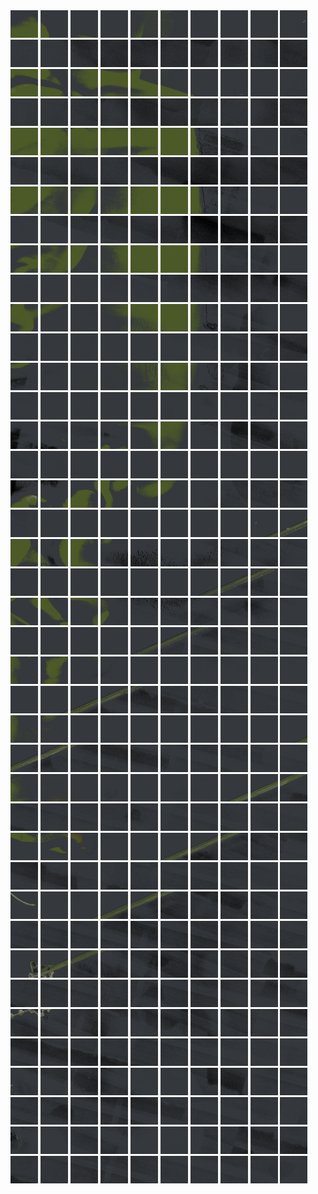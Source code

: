 <html>
<div>
<img src="https://github.com/HakkaTjakka/NL_TILE_MAP/blob/main/18/625/-1067/r.6250.-10670.png" height="44" width="44">
<img src="https://github.com/HakkaTjakka/NL_TILE_MAP/blob/main/18/625/-1067/r.6251.-10670.png" height="44" width="44">
<img src="https://github.com/HakkaTjakka/NL_TILE_MAP/blob/main/18/625/-1067/r.6252.-10670.png" height="44" width="44">
<img src="https://github.com/HakkaTjakka/NL_TILE_MAP/blob/main/18/625/-1067/r.6253.-10670.png" height="44" width="44">
<img src="https://github.com/HakkaTjakka/NL_TILE_MAP/blob/main/18/625/-1067/r.6254.-10670.png" height="44" width="44">
<img src="https://github.com/HakkaTjakka/NL_TILE_MAP/blob/main/18/625/-1067/r.6255.-10670.png" height="44" width="44">
<img src="https://github.com/HakkaTjakka/NL_TILE_MAP/blob/main/18/625/-1067/r.6256.-10670.png" height="44" width="44">
<img src="https://github.com/HakkaTjakka/NL_TILE_MAP/blob/main/18/625/-1067/r.6257.-10670.png" height="44" width="44">
<img src="https://github.com/HakkaTjakka/NL_TILE_MAP/blob/main/18/625/-1067/r.6258.-10670.png" height="44" width="44">
<img src="https://github.com/HakkaTjakka/NL_TILE_MAP/blob/main/18/625/-1067/r.6259.-10670.png" height="44" width="44">
<img src="https://github.com/HakkaTjakka/NL_TILE_MAP/blob/main/18/626/-1067/r.6260.-10670.png" height="44" width="44">
<img src="https://github.com/HakkaTjakka/NL_TILE_MAP/blob/main/18/626/-1067/r.6261.-10670.png" height="44" width="44">
<img src="https://github.com/HakkaTjakka/NL_TILE_MAP/blob/main/18/626/-1067/r.6262.-10670.png" height="44" width="44">
<img src="https://github.com/HakkaTjakka/NL_TILE_MAP/blob/main/18/626/-1067/r.6263.-10670.png" height="44" width="44">
<img src="https://github.com/HakkaTjakka/NL_TILE_MAP/blob/main/18/626/-1067/r.6264.-10670.png" height="44" width="44">
<img src="https://github.com/HakkaTjakka/NL_TILE_MAP/blob/main/18/626/-1067/r.6265.-10670.png" height="44" width="44">
<img src="https://github.com/HakkaTjakka/NL_TILE_MAP/blob/main/18/626/-1067/r.6266.-10670.png" height="44" width="44">
<img src="https://github.com/HakkaTjakka/NL_TILE_MAP/blob/main/18/626/-1067/r.6267.-10670.png" height="44" width="44">
<img src="https://github.com/HakkaTjakka/NL_TILE_MAP/blob/main/18/626/-1067/r.6268.-10670.png" height="44" width="44">
<img src="https://github.com/HakkaTjakka/NL_TILE_MAP/blob/main/18/626/-1067/r.6269.-10670.png" height="44" width="44">
<br>
<img src="https://github.com/HakkaTjakka/NL_TILE_MAP/blob/main/18/625/-1067/r.6250.-10669.png" height="44" width="44">
<img src="https://github.com/HakkaTjakka/NL_TILE_MAP/blob/main/18/625/-1067/r.6251.-10669.png" height="44" width="44">
<img src="https://github.com/HakkaTjakka/NL_TILE_MAP/blob/main/18/625/-1067/r.6252.-10669.png" height="44" width="44">
<img src="https://github.com/HakkaTjakka/NL_TILE_MAP/blob/main/18/625/-1067/r.6253.-10669.png" height="44" width="44">
<img src="https://github.com/HakkaTjakka/NL_TILE_MAP/blob/main/18/625/-1067/r.6254.-10669.png" height="44" width="44">
<img src="https://github.com/HakkaTjakka/NL_TILE_MAP/blob/main/18/625/-1067/r.6255.-10669.png" height="44" width="44">
<img src="https://github.com/HakkaTjakka/NL_TILE_MAP/blob/main/18/625/-1067/r.6256.-10669.png" height="44" width="44">
<img src="https://github.com/HakkaTjakka/NL_TILE_MAP/blob/main/18/625/-1067/r.6257.-10669.png" height="44" width="44">
<img src="https://github.com/HakkaTjakka/NL_TILE_MAP/blob/main/18/625/-1067/r.6258.-10669.png" height="44" width="44">
<img src="https://github.com/HakkaTjakka/NL_TILE_MAP/blob/main/18/625/-1067/r.6259.-10669.png" height="44" width="44">
<img src="https://github.com/HakkaTjakka/NL_TILE_MAP/blob/main/18/626/-1067/r.6260.-10669.png" height="44" width="44">
<img src="https://github.com/HakkaTjakka/NL_TILE_MAP/blob/main/18/626/-1067/r.6261.-10669.png" height="44" width="44">
<img src="https://github.com/HakkaTjakka/NL_TILE_MAP/blob/main/18/626/-1067/r.6262.-10669.png" height="44" width="44">
<img src="https://github.com/HakkaTjakka/NL_TILE_MAP/blob/main/18/626/-1067/r.6263.-10669.png" height="44" width="44">
<img src="https://github.com/HakkaTjakka/NL_TILE_MAP/blob/main/18/626/-1067/r.6264.-10669.png" height="44" width="44">
<img src="https://github.com/HakkaTjakka/NL_TILE_MAP/blob/main/18/626/-1067/r.6265.-10669.png" height="44" width="44">
<img src="https://github.com/HakkaTjakka/NL_TILE_MAP/blob/main/18/626/-1067/r.6266.-10669.png" height="44" width="44">
<img src="https://github.com/HakkaTjakka/NL_TILE_MAP/blob/main/18/626/-1067/r.6267.-10669.png" height="44" width="44">
<img src="https://github.com/HakkaTjakka/NL_TILE_MAP/blob/main/18/626/-1067/r.6268.-10669.png" height="44" width="44">
<img src="https://github.com/HakkaTjakka/NL_TILE_MAP/blob/main/18/626/-1067/r.6269.-10669.png" height="44" width="44">
<br>
<img src="https://github.com/HakkaTjakka/NL_TILE_MAP/blob/main/18/625/-1067/r.6250.-10668.png" height="44" width="44">
<img src="https://github.com/HakkaTjakka/NL_TILE_MAP/blob/main/18/625/-1067/r.6251.-10668.png" height="44" width="44">
<img src="https://github.com/HakkaTjakka/NL_TILE_MAP/blob/main/18/625/-1067/r.6252.-10668.png" height="44" width="44">
<img src="https://github.com/HakkaTjakka/NL_TILE_MAP/blob/main/18/625/-1067/r.6253.-10668.png" height="44" width="44">
<img src="https://github.com/HakkaTjakka/NL_TILE_MAP/blob/main/18/625/-1067/r.6254.-10668.png" height="44" width="44">
<img src="https://github.com/HakkaTjakka/NL_TILE_MAP/blob/main/18/625/-1067/r.6255.-10668.png" height="44" width="44">
<img src="https://github.com/HakkaTjakka/NL_TILE_MAP/blob/main/18/625/-1067/r.6256.-10668.png" height="44" width="44">
<img src="https://github.com/HakkaTjakka/NL_TILE_MAP/blob/main/18/625/-1067/r.6257.-10668.png" height="44" width="44">
<img src="https://github.com/HakkaTjakka/NL_TILE_MAP/blob/main/18/625/-1067/r.6258.-10668.png" height="44" width="44">
<img src="https://github.com/HakkaTjakka/NL_TILE_MAP/blob/main/18/625/-1067/r.6259.-10668.png" height="44" width="44">
<img src="https://github.com/HakkaTjakka/NL_TILE_MAP/blob/main/18/626/-1067/r.6260.-10668.png" height="44" width="44">
<img src="https://github.com/HakkaTjakka/NL_TILE_MAP/blob/main/18/626/-1067/r.6261.-10668.png" height="44" width="44">
<img src="https://github.com/HakkaTjakka/NL_TILE_MAP/blob/main/18/626/-1067/r.6262.-10668.png" height="44" width="44">
<img src="https://github.com/HakkaTjakka/NL_TILE_MAP/blob/main/18/626/-1067/r.6263.-10668.png" height="44" width="44">
<img src="https://github.com/HakkaTjakka/NL_TILE_MAP/blob/main/18/626/-1067/r.6264.-10668.png" height="44" width="44">
<img src="https://github.com/HakkaTjakka/NL_TILE_MAP/blob/main/18/626/-1067/r.6265.-10668.png" height="44" width="44">
<img src="https://github.com/HakkaTjakka/NL_TILE_MAP/blob/main/18/626/-1067/r.6266.-10668.png" height="44" width="44">
<img src="https://github.com/HakkaTjakka/NL_TILE_MAP/blob/main/18/626/-1067/r.6267.-10668.png" height="44" width="44">
<img src="https://github.com/HakkaTjakka/NL_TILE_MAP/blob/main/18/626/-1067/r.6268.-10668.png" height="44" width="44">
<img src="https://github.com/HakkaTjakka/NL_TILE_MAP/blob/main/18/626/-1067/r.6269.-10668.png" height="44" width="44">
<br>
<img src="https://github.com/HakkaTjakka/NL_TILE_MAP/blob/main/18/625/-1067/r.6250.-10667.png" height="44" width="44">
<img src="https://github.com/HakkaTjakka/NL_TILE_MAP/blob/main/18/625/-1067/r.6251.-10667.png" height="44" width="44">
<img src="https://github.com/HakkaTjakka/NL_TILE_MAP/blob/main/18/625/-1067/r.6252.-10667.png" height="44" width="44">
<img src="https://github.com/HakkaTjakka/NL_TILE_MAP/blob/main/18/625/-1067/r.6253.-10667.png" height="44" width="44">
<img src="https://github.com/HakkaTjakka/NL_TILE_MAP/blob/main/18/625/-1067/r.6254.-10667.png" height="44" width="44">
<img src="https://github.com/HakkaTjakka/NL_TILE_MAP/blob/main/18/625/-1067/r.6255.-10667.png" height="44" width="44">
<img src="https://github.com/HakkaTjakka/NL_TILE_MAP/blob/main/18/625/-1067/r.6256.-10667.png" height="44" width="44">
<img src="https://github.com/HakkaTjakka/NL_TILE_MAP/blob/main/18/625/-1067/r.6257.-10667.png" height="44" width="44">
<img src="https://github.com/HakkaTjakka/NL_TILE_MAP/blob/main/18/625/-1067/r.6258.-10667.png" height="44" width="44">
<img src="https://github.com/HakkaTjakka/NL_TILE_MAP/blob/main/18/625/-1067/r.6259.-10667.png" height="44" width="44">
<img src="https://github.com/HakkaTjakka/NL_TILE_MAP/blob/main/18/626/-1067/r.6260.-10667.png" height="44" width="44">
<img src="https://github.com/HakkaTjakka/NL_TILE_MAP/blob/main/18/626/-1067/r.6261.-10667.png" height="44" width="44">
<img src="https://github.com/HakkaTjakka/NL_TILE_MAP/blob/main/18/626/-1067/r.6262.-10667.png" height="44" width="44">
<img src="https://github.com/HakkaTjakka/NL_TILE_MAP/blob/main/18/626/-1067/r.6263.-10667.png" height="44" width="44">
<img src="https://github.com/HakkaTjakka/NL_TILE_MAP/blob/main/18/626/-1067/r.6264.-10667.png" height="44" width="44">
<img src="https://github.com/HakkaTjakka/NL_TILE_MAP/blob/main/18/626/-1067/r.6265.-10667.png" height="44" width="44">
<img src="https://github.com/HakkaTjakka/NL_TILE_MAP/blob/main/18/626/-1067/r.6266.-10667.png" height="44" width="44">
<img src="https://github.com/HakkaTjakka/NL_TILE_MAP/blob/main/18/626/-1067/r.6267.-10667.png" height="44" width="44">
<img src="https://github.com/HakkaTjakka/NL_TILE_MAP/blob/main/18/626/-1067/r.6268.-10667.png" height="44" width="44">
<img src="https://github.com/HakkaTjakka/NL_TILE_MAP/blob/main/18/626/-1067/r.6269.-10667.png" height="44" width="44">
<br>
<img src="https://github.com/HakkaTjakka/NL_TILE_MAP/blob/main/18/625/-1067/r.6250.-10666.png" height="44" width="44">
<img src="https://github.com/HakkaTjakka/NL_TILE_MAP/blob/main/18/625/-1067/r.6251.-10666.png" height="44" width="44">
<img src="https://github.com/HakkaTjakka/NL_TILE_MAP/blob/main/18/625/-1067/r.6252.-10666.png" height="44" width="44">
<img src="https://github.com/HakkaTjakka/NL_TILE_MAP/blob/main/18/625/-1067/r.6253.-10666.png" height="44" width="44">
<img src="https://github.com/HakkaTjakka/NL_TILE_MAP/blob/main/18/625/-1067/r.6254.-10666.png" height="44" width="44">
<img src="https://github.com/HakkaTjakka/NL_TILE_MAP/blob/main/18/625/-1067/r.6255.-10666.png" height="44" width="44">
<img src="https://github.com/HakkaTjakka/NL_TILE_MAP/blob/main/18/625/-1067/r.6256.-10666.png" height="44" width="44">
<img src="https://github.com/HakkaTjakka/NL_TILE_MAP/blob/main/18/625/-1067/r.6257.-10666.png" height="44" width="44">
<img src="https://github.com/HakkaTjakka/NL_TILE_MAP/blob/main/18/625/-1067/r.6258.-10666.png" height="44" width="44">
<img src="https://github.com/HakkaTjakka/NL_TILE_MAP/blob/main/18/625/-1067/r.6259.-10666.png" height="44" width="44">
<img src="https://github.com/HakkaTjakka/NL_TILE_MAP/blob/main/18/626/-1067/r.6260.-10666.png" height="44" width="44">
<img src="https://github.com/HakkaTjakka/NL_TILE_MAP/blob/main/18/626/-1067/r.6261.-10666.png" height="44" width="44">
<img src="https://github.com/HakkaTjakka/NL_TILE_MAP/blob/main/18/626/-1067/r.6262.-10666.png" height="44" width="44">
<img src="https://github.com/HakkaTjakka/NL_TILE_MAP/blob/main/18/626/-1067/r.6263.-10666.png" height="44" width="44">
<img src="https://github.com/HakkaTjakka/NL_TILE_MAP/blob/main/18/626/-1067/r.6264.-10666.png" height="44" width="44">
<img src="https://github.com/HakkaTjakka/NL_TILE_MAP/blob/main/18/626/-1067/r.6265.-10666.png" height="44" width="44">
<img src="https://github.com/HakkaTjakka/NL_TILE_MAP/blob/main/18/626/-1067/r.6266.-10666.png" height="44" width="44">
<img src="https://github.com/HakkaTjakka/NL_TILE_MAP/blob/main/18/626/-1067/r.6267.-10666.png" height="44" width="44">
<img src="https://github.com/HakkaTjakka/NL_TILE_MAP/blob/main/18/626/-1067/r.6268.-10666.png" height="44" width="44">
<img src="https://github.com/HakkaTjakka/NL_TILE_MAP/blob/main/18/626/-1067/r.6269.-10666.png" height="44" width="44">
<br>
<img src="https://github.com/HakkaTjakka/NL_TILE_MAP/blob/main/18/625/-1067/r.6250.-10665.png" height="44" width="44">
<img src="https://github.com/HakkaTjakka/NL_TILE_MAP/blob/main/18/625/-1067/r.6251.-10665.png" height="44" width="44">
<img src="https://github.com/HakkaTjakka/NL_TILE_MAP/blob/main/18/625/-1067/r.6252.-10665.png" height="44" width="44">
<img src="https://github.com/HakkaTjakka/NL_TILE_MAP/blob/main/18/625/-1067/r.6253.-10665.png" height="44" width="44">
<img src="https://github.com/HakkaTjakka/NL_TILE_MAP/blob/main/18/625/-1067/r.6254.-10665.png" height="44" width="44">
<img src="https://github.com/HakkaTjakka/NL_TILE_MAP/blob/main/18/625/-1067/r.6255.-10665.png" height="44" width="44">
<img src="https://github.com/HakkaTjakka/NL_TILE_MAP/blob/main/18/625/-1067/r.6256.-10665.png" height="44" width="44">
<img src="https://github.com/HakkaTjakka/NL_TILE_MAP/blob/main/18/625/-1067/r.6257.-10665.png" height="44" width="44">
<img src="https://github.com/HakkaTjakka/NL_TILE_MAP/blob/main/18/625/-1067/r.6258.-10665.png" height="44" width="44">
<img src="https://github.com/HakkaTjakka/NL_TILE_MAP/blob/main/18/625/-1067/r.6259.-10665.png" height="44" width="44">
<img src="https://github.com/HakkaTjakka/NL_TILE_MAP/blob/main/18/626/-1067/r.6260.-10665.png" height="44" width="44">
<img src="https://github.com/HakkaTjakka/NL_TILE_MAP/blob/main/18/626/-1067/r.6261.-10665.png" height="44" width="44">
<img src="https://github.com/HakkaTjakka/NL_TILE_MAP/blob/main/18/626/-1067/r.6262.-10665.png" height="44" width="44">
<img src="https://github.com/HakkaTjakka/NL_TILE_MAP/blob/main/18/626/-1067/r.6263.-10665.png" height="44" width="44">
<img src="https://github.com/HakkaTjakka/NL_TILE_MAP/blob/main/18/626/-1067/r.6264.-10665.png" height="44" width="44">
<img src="https://github.com/HakkaTjakka/NL_TILE_MAP/blob/main/18/626/-1067/r.6265.-10665.png" height="44" width="44">
<img src="https://github.com/HakkaTjakka/NL_TILE_MAP/blob/main/18/626/-1067/r.6266.-10665.png" height="44" width="44">
<img src="https://github.com/HakkaTjakka/NL_TILE_MAP/blob/main/18/626/-1067/r.6267.-10665.png" height="44" width="44">
<img src="https://github.com/HakkaTjakka/NL_TILE_MAP/blob/main/18/626/-1067/r.6268.-10665.png" height="44" width="44">
<img src="https://github.com/HakkaTjakka/NL_TILE_MAP/blob/main/18/626/-1067/r.6269.-10665.png" height="44" width="44">
<br>
<img src="https://github.com/HakkaTjakka/NL_TILE_MAP/blob/main/18/625/-1067/r.6250.-10664.png" height="44" width="44">
<img src="https://github.com/HakkaTjakka/NL_TILE_MAP/blob/main/18/625/-1067/r.6251.-10664.png" height="44" width="44">
<img src="https://github.com/HakkaTjakka/NL_TILE_MAP/blob/main/18/625/-1067/r.6252.-10664.png" height="44" width="44">
<img src="https://github.com/HakkaTjakka/NL_TILE_MAP/blob/main/18/625/-1067/r.6253.-10664.png" height="44" width="44">
<img src="https://github.com/HakkaTjakka/NL_TILE_MAP/blob/main/18/625/-1067/r.6254.-10664.png" height="44" width="44">
<img src="https://github.com/HakkaTjakka/NL_TILE_MAP/blob/main/18/625/-1067/r.6255.-10664.png" height="44" width="44">
<img src="https://github.com/HakkaTjakka/NL_TILE_MAP/blob/main/18/625/-1067/r.6256.-10664.png" height="44" width="44">
<img src="https://github.com/HakkaTjakka/NL_TILE_MAP/blob/main/18/625/-1067/r.6257.-10664.png" height="44" width="44">
<img src="https://github.com/HakkaTjakka/NL_TILE_MAP/blob/main/18/625/-1067/r.6258.-10664.png" height="44" width="44">
<img src="https://github.com/HakkaTjakka/NL_TILE_MAP/blob/main/18/625/-1067/r.6259.-10664.png" height="44" width="44">
<img src="https://github.com/HakkaTjakka/NL_TILE_MAP/blob/main/18/626/-1067/r.6260.-10664.png" height="44" width="44">
<img src="https://github.com/HakkaTjakka/NL_TILE_MAP/blob/main/18/626/-1067/r.6261.-10664.png" height="44" width="44">
<img src="https://github.com/HakkaTjakka/NL_TILE_MAP/blob/main/18/626/-1067/r.6262.-10664.png" height="44" width="44">
<img src="https://github.com/HakkaTjakka/NL_TILE_MAP/blob/main/18/626/-1067/r.6263.-10664.png" height="44" width="44">
<img src="https://github.com/HakkaTjakka/NL_TILE_MAP/blob/main/18/626/-1067/r.6264.-10664.png" height="44" width="44">
<img src="https://github.com/HakkaTjakka/NL_TILE_MAP/blob/main/18/626/-1067/r.6265.-10664.png" height="44" width="44">
<img src="https://github.com/HakkaTjakka/NL_TILE_MAP/blob/main/18/626/-1067/r.6266.-10664.png" height="44" width="44">
<img src="https://github.com/HakkaTjakka/NL_TILE_MAP/blob/main/18/626/-1067/r.6267.-10664.png" height="44" width="44">
<img src="https://github.com/HakkaTjakka/NL_TILE_MAP/blob/main/18/626/-1067/r.6268.-10664.png" height="44" width="44">
<img src="https://github.com/HakkaTjakka/NL_TILE_MAP/blob/main/18/626/-1067/r.6269.-10664.png" height="44" width="44">
<br>
<img src="https://github.com/HakkaTjakka/NL_TILE_MAP/blob/main/18/625/-1067/r.6250.-10663.png" height="44" width="44">
<img src="https://github.com/HakkaTjakka/NL_TILE_MAP/blob/main/18/625/-1067/r.6251.-10663.png" height="44" width="44">
<img src="https://github.com/HakkaTjakka/NL_TILE_MAP/blob/main/18/625/-1067/r.6252.-10663.png" height="44" width="44">
<img src="https://github.com/HakkaTjakka/NL_TILE_MAP/blob/main/18/625/-1067/r.6253.-10663.png" height="44" width="44">
<img src="https://github.com/HakkaTjakka/NL_TILE_MAP/blob/main/18/625/-1067/r.6254.-10663.png" height="44" width="44">
<img src="https://github.com/HakkaTjakka/NL_TILE_MAP/blob/main/18/625/-1067/r.6255.-10663.png" height="44" width="44">
<img src="https://github.com/HakkaTjakka/NL_TILE_MAP/blob/main/18/625/-1067/r.6256.-10663.png" height="44" width="44">
<img src="https://github.com/HakkaTjakka/NL_TILE_MAP/blob/main/18/625/-1067/r.6257.-10663.png" height="44" width="44">
<img src="https://github.com/HakkaTjakka/NL_TILE_MAP/blob/main/18/625/-1067/r.6258.-10663.png" height="44" width="44">
<img src="https://github.com/HakkaTjakka/NL_TILE_MAP/blob/main/18/625/-1067/r.6259.-10663.png" height="44" width="44">
<img src="https://github.com/HakkaTjakka/NL_TILE_MAP/blob/main/18/626/-1067/r.6260.-10663.png" height="44" width="44">
<img src="https://github.com/HakkaTjakka/NL_TILE_MAP/blob/main/18/626/-1067/r.6261.-10663.png" height="44" width="44">
<img src="https://github.com/HakkaTjakka/NL_TILE_MAP/blob/main/18/626/-1067/r.6262.-10663.png" height="44" width="44">
<img src="https://github.com/HakkaTjakka/NL_TILE_MAP/blob/main/18/626/-1067/r.6263.-10663.png" height="44" width="44">
<img src="https://github.com/HakkaTjakka/NL_TILE_MAP/blob/main/18/626/-1067/r.6264.-10663.png" height="44" width="44">
<img src="https://github.com/HakkaTjakka/NL_TILE_MAP/blob/main/18/626/-1067/r.6265.-10663.png" height="44" width="44">
<img src="https://github.com/HakkaTjakka/NL_TILE_MAP/blob/main/18/626/-1067/r.6266.-10663.png" height="44" width="44">
<img src="https://github.com/HakkaTjakka/NL_TILE_MAP/blob/main/18/626/-1067/r.6267.-10663.png" height="44" width="44">
<img src="https://github.com/HakkaTjakka/NL_TILE_MAP/blob/main/18/626/-1067/r.6268.-10663.png" height="44" width="44">
<img src="https://github.com/HakkaTjakka/NL_TILE_MAP/blob/main/18/626/-1067/r.6269.-10663.png" height="44" width="44">
<br>
<img src="https://github.com/HakkaTjakka/NL_TILE_MAP/blob/main/18/625/-1067/r.6250.-10662.png" height="44" width="44">
<img src="https://github.com/HakkaTjakka/NL_TILE_MAP/blob/main/18/625/-1067/r.6251.-10662.png" height="44" width="44">
<img src="https://github.com/HakkaTjakka/NL_TILE_MAP/blob/main/18/625/-1067/r.6252.-10662.png" height="44" width="44">
<img src="https://github.com/HakkaTjakka/NL_TILE_MAP/blob/main/18/625/-1067/r.6253.-10662.png" height="44" width="44">
<img src="https://github.com/HakkaTjakka/NL_TILE_MAP/blob/main/18/625/-1067/r.6254.-10662.png" height="44" width="44">
<img src="https://github.com/HakkaTjakka/NL_TILE_MAP/blob/main/18/625/-1067/r.6255.-10662.png" height="44" width="44">
<img src="https://github.com/HakkaTjakka/NL_TILE_MAP/blob/main/18/625/-1067/r.6256.-10662.png" height="44" width="44">
<img src="https://github.com/HakkaTjakka/NL_TILE_MAP/blob/main/18/625/-1067/r.6257.-10662.png" height="44" width="44">
<img src="https://github.com/HakkaTjakka/NL_TILE_MAP/blob/main/18/625/-1067/r.6258.-10662.png" height="44" width="44">
<img src="https://github.com/HakkaTjakka/NL_TILE_MAP/blob/main/18/625/-1067/r.6259.-10662.png" height="44" width="44">
<img src="https://github.com/HakkaTjakka/NL_TILE_MAP/blob/main/18/626/-1067/r.6260.-10662.png" height="44" width="44">
<img src="https://github.com/HakkaTjakka/NL_TILE_MAP/blob/main/18/626/-1067/r.6261.-10662.png" height="44" width="44">
<img src="https://github.com/HakkaTjakka/NL_TILE_MAP/blob/main/18/626/-1067/r.6262.-10662.png" height="44" width="44">
<img src="https://github.com/HakkaTjakka/NL_TILE_MAP/blob/main/18/626/-1067/r.6263.-10662.png" height="44" width="44">
<img src="https://github.com/HakkaTjakka/NL_TILE_MAP/blob/main/18/626/-1067/r.6264.-10662.png" height="44" width="44">
<img src="https://github.com/HakkaTjakka/NL_TILE_MAP/blob/main/18/626/-1067/r.6265.-10662.png" height="44" width="44">
<img src="https://github.com/HakkaTjakka/NL_TILE_MAP/blob/main/18/626/-1067/r.6266.-10662.png" height="44" width="44">
<img src="https://github.com/HakkaTjakka/NL_TILE_MAP/blob/main/18/626/-1067/r.6267.-10662.png" height="44" width="44">
<img src="https://github.com/HakkaTjakka/NL_TILE_MAP/blob/main/18/626/-1067/r.6268.-10662.png" height="44" width="44">
<img src="https://github.com/HakkaTjakka/NL_TILE_MAP/blob/main/18/626/-1067/r.6269.-10662.png" height="44" width="44">
<br>
<img src="https://github.com/HakkaTjakka/NL_TILE_MAP/blob/main/18/625/-1067/r.6250.-10661.png" height="44" width="44">
<img src="https://github.com/HakkaTjakka/NL_TILE_MAP/blob/main/18/625/-1067/r.6251.-10661.png" height="44" width="44">
<img src="https://github.com/HakkaTjakka/NL_TILE_MAP/blob/main/18/625/-1067/r.6252.-10661.png" height="44" width="44">
<img src="https://github.com/HakkaTjakka/NL_TILE_MAP/blob/main/18/625/-1067/r.6253.-10661.png" height="44" width="44">
<img src="https://github.com/HakkaTjakka/NL_TILE_MAP/blob/main/18/625/-1067/r.6254.-10661.png" height="44" width="44">
<img src="https://github.com/HakkaTjakka/NL_TILE_MAP/blob/main/18/625/-1067/r.6255.-10661.png" height="44" width="44">
<img src="https://github.com/HakkaTjakka/NL_TILE_MAP/blob/main/18/625/-1067/r.6256.-10661.png" height="44" width="44">
<img src="https://github.com/HakkaTjakka/NL_TILE_MAP/blob/main/18/625/-1067/r.6257.-10661.png" height="44" width="44">
<img src="https://github.com/HakkaTjakka/NL_TILE_MAP/blob/main/18/625/-1067/r.6258.-10661.png" height="44" width="44">
<img src="https://github.com/HakkaTjakka/NL_TILE_MAP/blob/main/18/625/-1067/r.6259.-10661.png" height="44" width="44">
<img src="https://github.com/HakkaTjakka/NL_TILE_MAP/blob/main/18/626/-1067/r.6260.-10661.png" height="44" width="44">
<img src="https://github.com/HakkaTjakka/NL_TILE_MAP/blob/main/18/626/-1067/r.6261.-10661.png" height="44" width="44">
<img src="https://github.com/HakkaTjakka/NL_TILE_MAP/blob/main/18/626/-1067/r.6262.-10661.png" height="44" width="44">
<img src="https://github.com/HakkaTjakka/NL_TILE_MAP/blob/main/18/626/-1067/r.6263.-10661.png" height="44" width="44">
<img src="https://github.com/HakkaTjakka/NL_TILE_MAP/blob/main/18/626/-1067/r.6264.-10661.png" height="44" width="44">
<img src="https://github.com/HakkaTjakka/NL_TILE_MAP/blob/main/18/626/-1067/r.6265.-10661.png" height="44" width="44">
<img src="https://github.com/HakkaTjakka/NL_TILE_MAP/blob/main/18/626/-1067/r.6266.-10661.png" height="44" width="44">
<img src="https://github.com/HakkaTjakka/NL_TILE_MAP/blob/main/18/626/-1067/r.6267.-10661.png" height="44" width="44">
<img src="https://github.com/HakkaTjakka/NL_TILE_MAP/blob/main/18/626/-1067/r.6268.-10661.png" height="44" width="44">
<img src="https://github.com/HakkaTjakka/NL_TILE_MAP/blob/main/18/626/-1067/r.6269.-10661.png" height="44" width="44">
<br>
<img src="https://github.com/HakkaTjakka/NL_TILE_MAP/blob/main/18/625/-1066/r.6250.-10660.png" height="44" width="44">
<img src="https://github.com/HakkaTjakka/NL_TILE_MAP/blob/main/18/625/-1066/r.6251.-10660.png" height="44" width="44">
<img src="https://github.com/HakkaTjakka/NL_TILE_MAP/blob/main/18/625/-1066/r.6252.-10660.png" height="44" width="44">
<img src="https://github.com/HakkaTjakka/NL_TILE_MAP/blob/main/18/625/-1066/r.6253.-10660.png" height="44" width="44">
<img src="https://github.com/HakkaTjakka/NL_TILE_MAP/blob/main/18/625/-1066/r.6254.-10660.png" height="44" width="44">
<img src="https://github.com/HakkaTjakka/NL_TILE_MAP/blob/main/18/625/-1066/r.6255.-10660.png" height="44" width="44">
<img src="https://github.com/HakkaTjakka/NL_TILE_MAP/blob/main/18/625/-1066/r.6256.-10660.png" height="44" width="44">
<img src="https://github.com/HakkaTjakka/NL_TILE_MAP/blob/main/18/625/-1066/r.6257.-10660.png" height="44" width="44">
<img src="https://github.com/HakkaTjakka/NL_TILE_MAP/blob/main/18/625/-1066/r.6258.-10660.png" height="44" width="44">
<img src="https://github.com/HakkaTjakka/NL_TILE_MAP/blob/main/18/625/-1066/r.6259.-10660.png" height="44" width="44">
<img src="https://github.com/HakkaTjakka/NL_TILE_MAP/blob/main/18/626/-1066/r.6260.-10660.png" height="44" width="44">
<img src="https://github.com/HakkaTjakka/NL_TILE_MAP/blob/main/18/626/-1066/r.6261.-10660.png" height="44" width="44">
<img src="https://github.com/HakkaTjakka/NL_TILE_MAP/blob/main/18/626/-1066/r.6262.-10660.png" height="44" width="44">
<img src="https://github.com/HakkaTjakka/NL_TILE_MAP/blob/main/18/626/-1066/r.6263.-10660.png" height="44" width="44">
<img src="https://github.com/HakkaTjakka/NL_TILE_MAP/blob/main/18/626/-1066/r.6264.-10660.png" height="44" width="44">
<img src="https://github.com/HakkaTjakka/NL_TILE_MAP/blob/main/18/626/-1066/r.6265.-10660.png" height="44" width="44">
<img src="https://github.com/HakkaTjakka/NL_TILE_MAP/blob/main/18/626/-1066/r.6266.-10660.png" height="44" width="44">
<img src="https://github.com/HakkaTjakka/NL_TILE_MAP/blob/main/18/626/-1066/r.6267.-10660.png" height="44" width="44">
<img src="https://github.com/HakkaTjakka/NL_TILE_MAP/blob/main/18/626/-1066/r.6268.-10660.png" height="44" width="44">
<img src="https://github.com/HakkaTjakka/NL_TILE_MAP/blob/main/18/626/-1066/r.6269.-10660.png" height="44" width="44">
<br>
<img src="https://github.com/HakkaTjakka/NL_TILE_MAP/blob/main/18/625/-1066/r.6250.-10659.png" height="44" width="44">
<img src="https://github.com/HakkaTjakka/NL_TILE_MAP/blob/main/18/625/-1066/r.6251.-10659.png" height="44" width="44">
<img src="https://github.com/HakkaTjakka/NL_TILE_MAP/blob/main/18/625/-1066/r.6252.-10659.png" height="44" width="44">
<img src="https://github.com/HakkaTjakka/NL_TILE_MAP/blob/main/18/625/-1066/r.6253.-10659.png" height="44" width="44">
<img src="https://github.com/HakkaTjakka/NL_TILE_MAP/blob/main/18/625/-1066/r.6254.-10659.png" height="44" width="44">
<img src="https://github.com/HakkaTjakka/NL_TILE_MAP/blob/main/18/625/-1066/r.6255.-10659.png" height="44" width="44">
<img src="https://github.com/HakkaTjakka/NL_TILE_MAP/blob/main/18/625/-1066/r.6256.-10659.png" height="44" width="44">
<img src="https://github.com/HakkaTjakka/NL_TILE_MAP/blob/main/18/625/-1066/r.6257.-10659.png" height="44" width="44">
<img src="https://github.com/HakkaTjakka/NL_TILE_MAP/blob/main/18/625/-1066/r.6258.-10659.png" height="44" width="44">
<img src="https://github.com/HakkaTjakka/NL_TILE_MAP/blob/main/18/625/-1066/r.6259.-10659.png" height="44" width="44">
<img src="https://github.com/HakkaTjakka/NL_TILE_MAP/blob/main/18/626/-1066/r.6260.-10659.png" height="44" width="44">
<img src="https://github.com/HakkaTjakka/NL_TILE_MAP/blob/main/18/626/-1066/r.6261.-10659.png" height="44" width="44">
<img src="https://github.com/HakkaTjakka/NL_TILE_MAP/blob/main/18/626/-1066/r.6262.-10659.png" height="44" width="44">
<img src="https://github.com/HakkaTjakka/NL_TILE_MAP/blob/main/18/626/-1066/r.6263.-10659.png" height="44" width="44">
<img src="https://github.com/HakkaTjakka/NL_TILE_MAP/blob/main/18/626/-1066/r.6264.-10659.png" height="44" width="44">
<img src="https://github.com/HakkaTjakka/NL_TILE_MAP/blob/main/18/626/-1066/r.6265.-10659.png" height="44" width="44">
<img src="https://github.com/HakkaTjakka/NL_TILE_MAP/blob/main/18/626/-1066/r.6266.-10659.png" height="44" width="44">
<img src="https://github.com/HakkaTjakka/NL_TILE_MAP/blob/main/18/626/-1066/r.6267.-10659.png" height="44" width="44">
<img src="https://github.com/HakkaTjakka/NL_TILE_MAP/blob/main/18/626/-1066/r.6268.-10659.png" height="44" width="44">
<img src="https://github.com/HakkaTjakka/NL_TILE_MAP/blob/main/18/626/-1066/r.6269.-10659.png" height="44" width="44">
<br>
<img src="https://github.com/HakkaTjakka/NL_TILE_MAP/blob/main/18/625/-1066/r.6250.-10658.png" height="44" width="44">
<img src="https://github.com/HakkaTjakka/NL_TILE_MAP/blob/main/18/625/-1066/r.6251.-10658.png" height="44" width="44">
<img src="https://github.com/HakkaTjakka/NL_TILE_MAP/blob/main/18/625/-1066/r.6252.-10658.png" height="44" width="44">
<img src="https://github.com/HakkaTjakka/NL_TILE_MAP/blob/main/18/625/-1066/r.6253.-10658.png" height="44" width="44">
<img src="https://github.com/HakkaTjakka/NL_TILE_MAP/blob/main/18/625/-1066/r.6254.-10658.png" height="44" width="44">
<img src="https://github.com/HakkaTjakka/NL_TILE_MAP/blob/main/18/625/-1066/r.6255.-10658.png" height="44" width="44">
<img src="https://github.com/HakkaTjakka/NL_TILE_MAP/blob/main/18/625/-1066/r.6256.-10658.png" height="44" width="44">
<img src="https://github.com/HakkaTjakka/NL_TILE_MAP/blob/main/18/625/-1066/r.6257.-10658.png" height="44" width="44">
<img src="https://github.com/HakkaTjakka/NL_TILE_MAP/blob/main/18/625/-1066/r.6258.-10658.png" height="44" width="44">
<img src="https://github.com/HakkaTjakka/NL_TILE_MAP/blob/main/18/625/-1066/r.6259.-10658.png" height="44" width="44">
<img src="https://github.com/HakkaTjakka/NL_TILE_MAP/blob/main/18/626/-1066/r.6260.-10658.png" height="44" width="44">
<img src="https://github.com/HakkaTjakka/NL_TILE_MAP/blob/main/18/626/-1066/r.6261.-10658.png" height="44" width="44">
<img src="https://github.com/HakkaTjakka/NL_TILE_MAP/blob/main/18/626/-1066/r.6262.-10658.png" height="44" width="44">
<img src="https://github.com/HakkaTjakka/NL_TILE_MAP/blob/main/18/626/-1066/r.6263.-10658.png" height="44" width="44">
<img src="https://github.com/HakkaTjakka/NL_TILE_MAP/blob/main/18/626/-1066/r.6264.-10658.png" height="44" width="44">
<img src="https://github.com/HakkaTjakka/NL_TILE_MAP/blob/main/18/626/-1066/r.6265.-10658.png" height="44" width="44">
<img src="https://github.com/HakkaTjakka/NL_TILE_MAP/blob/main/18/626/-1066/r.6266.-10658.png" height="44" width="44">
<img src="https://github.com/HakkaTjakka/NL_TILE_MAP/blob/main/18/626/-1066/r.6267.-10658.png" height="44" width="44">
<img src="https://github.com/HakkaTjakka/NL_TILE_MAP/blob/main/18/626/-1066/r.6268.-10658.png" height="44" width="44">
<img src="https://github.com/HakkaTjakka/NL_TILE_MAP/blob/main/18/626/-1066/r.6269.-10658.png" height="44" width="44">
<br>
<img src="https://github.com/HakkaTjakka/NL_TILE_MAP/blob/main/18/625/-1066/r.6250.-10657.png" height="44" width="44">
<img src="https://github.com/HakkaTjakka/NL_TILE_MAP/blob/main/18/625/-1066/r.6251.-10657.png" height="44" width="44">
<img src="https://github.com/HakkaTjakka/NL_TILE_MAP/blob/main/18/625/-1066/r.6252.-10657.png" height="44" width="44">
<img src="https://github.com/HakkaTjakka/NL_TILE_MAP/blob/main/18/625/-1066/r.6253.-10657.png" height="44" width="44">
<img src="https://github.com/HakkaTjakka/NL_TILE_MAP/blob/main/18/625/-1066/r.6254.-10657.png" height="44" width="44">
<img src="https://github.com/HakkaTjakka/NL_TILE_MAP/blob/main/18/625/-1066/r.6255.-10657.png" height="44" width="44">
<img src="https://github.com/HakkaTjakka/NL_TILE_MAP/blob/main/18/625/-1066/r.6256.-10657.png" height="44" width="44">
<img src="https://github.com/HakkaTjakka/NL_TILE_MAP/blob/main/18/625/-1066/r.6257.-10657.png" height="44" width="44">
<img src="https://github.com/HakkaTjakka/NL_TILE_MAP/blob/main/18/625/-1066/r.6258.-10657.png" height="44" width="44">
<img src="https://github.com/HakkaTjakka/NL_TILE_MAP/blob/main/18/625/-1066/r.6259.-10657.png" height="44" width="44">
<img src="https://github.com/HakkaTjakka/NL_TILE_MAP/blob/main/18/626/-1066/r.6260.-10657.png" height="44" width="44">
<img src="https://github.com/HakkaTjakka/NL_TILE_MAP/blob/main/18/626/-1066/r.6261.-10657.png" height="44" width="44">
<img src="https://github.com/HakkaTjakka/NL_TILE_MAP/blob/main/18/626/-1066/r.6262.-10657.png" height="44" width="44">
<img src="https://github.com/HakkaTjakka/NL_TILE_MAP/blob/main/18/626/-1066/r.6263.-10657.png" height="44" width="44">
<img src="https://github.com/HakkaTjakka/NL_TILE_MAP/blob/main/18/626/-1066/r.6264.-10657.png" height="44" width="44">
<img src="https://github.com/HakkaTjakka/NL_TILE_MAP/blob/main/18/626/-1066/r.6265.-10657.png" height="44" width="44">
<img src="https://github.com/HakkaTjakka/NL_TILE_MAP/blob/main/18/626/-1066/r.6266.-10657.png" height="44" width="44">
<img src="https://github.com/HakkaTjakka/NL_TILE_MAP/blob/main/18/626/-1066/r.6267.-10657.png" height="44" width="44">
<img src="https://github.com/HakkaTjakka/NL_TILE_MAP/blob/main/18/626/-1066/r.6268.-10657.png" height="44" width="44">
<img src="https://github.com/HakkaTjakka/NL_TILE_MAP/blob/main/18/626/-1066/r.6269.-10657.png" height="44" width="44">
<br>
<img src="https://github.com/HakkaTjakka/NL_TILE_MAP/blob/main/18/625/-1066/r.6250.-10656.png" height="44" width="44">
<img src="https://github.com/HakkaTjakka/NL_TILE_MAP/blob/main/18/625/-1066/r.6251.-10656.png" height="44" width="44">
<img src="https://github.com/HakkaTjakka/NL_TILE_MAP/blob/main/18/625/-1066/r.6252.-10656.png" height="44" width="44">
<img src="https://github.com/HakkaTjakka/NL_TILE_MAP/blob/main/18/625/-1066/r.6253.-10656.png" height="44" width="44">
<img src="https://github.com/HakkaTjakka/NL_TILE_MAP/blob/main/18/625/-1066/r.6254.-10656.png" height="44" width="44">
<img src="https://github.com/HakkaTjakka/NL_TILE_MAP/blob/main/18/625/-1066/r.6255.-10656.png" height="44" width="44">
<img src="https://github.com/HakkaTjakka/NL_TILE_MAP/blob/main/18/625/-1066/r.6256.-10656.png" height="44" width="44">
<img src="https://github.com/HakkaTjakka/NL_TILE_MAP/blob/main/18/625/-1066/r.6257.-10656.png" height="44" width="44">
<img src="https://github.com/HakkaTjakka/NL_TILE_MAP/blob/main/18/625/-1066/r.6258.-10656.png" height="44" width="44">
<img src="https://github.com/HakkaTjakka/NL_TILE_MAP/blob/main/18/625/-1066/r.6259.-10656.png" height="44" width="44">
<img src="https://github.com/HakkaTjakka/NL_TILE_MAP/blob/main/18/626/-1066/r.6260.-10656.png" height="44" width="44">
<img src="https://github.com/HakkaTjakka/NL_TILE_MAP/blob/main/18/626/-1066/r.6261.-10656.png" height="44" width="44">
<img src="https://github.com/HakkaTjakka/NL_TILE_MAP/blob/main/18/626/-1066/r.6262.-10656.png" height="44" width="44">
<img src="https://github.com/HakkaTjakka/NL_TILE_MAP/blob/main/18/626/-1066/r.6263.-10656.png" height="44" width="44">
<img src="https://github.com/HakkaTjakka/NL_TILE_MAP/blob/main/18/626/-1066/r.6264.-10656.png" height="44" width="44">
<img src="https://github.com/HakkaTjakka/NL_TILE_MAP/blob/main/18/626/-1066/r.6265.-10656.png" height="44" width="44">
<img src="https://github.com/HakkaTjakka/NL_TILE_MAP/blob/main/18/626/-1066/r.6266.-10656.png" height="44" width="44">
<img src="https://github.com/HakkaTjakka/NL_TILE_MAP/blob/main/18/626/-1066/r.6267.-10656.png" height="44" width="44">
<img src="https://github.com/HakkaTjakka/NL_TILE_MAP/blob/main/18/626/-1066/r.6268.-10656.png" height="44" width="44">
<img src="https://github.com/HakkaTjakka/NL_TILE_MAP/blob/main/18/626/-1066/r.6269.-10656.png" height="44" width="44">
<br>
<img src="https://github.com/HakkaTjakka/NL_TILE_MAP/blob/main/18/625/-1066/r.6250.-10655.png" height="44" width="44">
<img src="https://github.com/HakkaTjakka/NL_TILE_MAP/blob/main/18/625/-1066/r.6251.-10655.png" height="44" width="44">
<img src="https://github.com/HakkaTjakka/NL_TILE_MAP/blob/main/18/625/-1066/r.6252.-10655.png" height="44" width="44">
<img src="https://github.com/HakkaTjakka/NL_TILE_MAP/blob/main/18/625/-1066/r.6253.-10655.png" height="44" width="44">
<img src="https://github.com/HakkaTjakka/NL_TILE_MAP/blob/main/18/625/-1066/r.6254.-10655.png" height="44" width="44">
<img src="https://github.com/HakkaTjakka/NL_TILE_MAP/blob/main/18/625/-1066/r.6255.-10655.png" height="44" width="44">
<img src="https://github.com/HakkaTjakka/NL_TILE_MAP/blob/main/18/625/-1066/r.6256.-10655.png" height="44" width="44">
<img src="https://github.com/HakkaTjakka/NL_TILE_MAP/blob/main/18/625/-1066/r.6257.-10655.png" height="44" width="44">
<img src="https://github.com/HakkaTjakka/NL_TILE_MAP/blob/main/18/625/-1066/r.6258.-10655.png" height="44" width="44">
<img src="https://github.com/HakkaTjakka/NL_TILE_MAP/blob/main/18/625/-1066/r.6259.-10655.png" height="44" width="44">
<img src="https://github.com/HakkaTjakka/NL_TILE_MAP/blob/main/18/626/-1066/r.6260.-10655.png" height="44" width="44">
<img src="https://github.com/HakkaTjakka/NL_TILE_MAP/blob/main/18/626/-1066/r.6261.-10655.png" height="44" width="44">
<img src="https://github.com/HakkaTjakka/NL_TILE_MAP/blob/main/18/626/-1066/r.6262.-10655.png" height="44" width="44">
<img src="https://github.com/HakkaTjakka/NL_TILE_MAP/blob/main/18/626/-1066/r.6263.-10655.png" height="44" width="44">
<img src="https://github.com/HakkaTjakka/NL_TILE_MAP/blob/main/18/626/-1066/r.6264.-10655.png" height="44" width="44">
<img src="https://github.com/HakkaTjakka/NL_TILE_MAP/blob/main/18/626/-1066/r.6265.-10655.png" height="44" width="44">
<img src="https://github.com/HakkaTjakka/NL_TILE_MAP/blob/main/18/626/-1066/r.6266.-10655.png" height="44" width="44">
<img src="https://github.com/HakkaTjakka/NL_TILE_MAP/blob/main/18/626/-1066/r.6267.-10655.png" height="44" width="44">
<img src="https://github.com/HakkaTjakka/NL_TILE_MAP/blob/main/18/626/-1066/r.6268.-10655.png" height="44" width="44">
<img src="https://github.com/HakkaTjakka/NL_TILE_MAP/blob/main/18/626/-1066/r.6269.-10655.png" height="44" width="44">
<br>
<img src="https://github.com/HakkaTjakka/NL_TILE_MAP/blob/main/18/625/-1066/r.6250.-10654.png" height="44" width="44">
<img src="https://github.com/HakkaTjakka/NL_TILE_MAP/blob/main/18/625/-1066/r.6251.-10654.png" height="44" width="44">
<img src="https://github.com/HakkaTjakka/NL_TILE_MAP/blob/main/18/625/-1066/r.6252.-10654.png" height="44" width="44">
<img src="https://github.com/HakkaTjakka/NL_TILE_MAP/blob/main/18/625/-1066/r.6253.-10654.png" height="44" width="44">
<img src="https://github.com/HakkaTjakka/NL_TILE_MAP/blob/main/18/625/-1066/r.6254.-10654.png" height="44" width="44">
<img src="https://github.com/HakkaTjakka/NL_TILE_MAP/blob/main/18/625/-1066/r.6255.-10654.png" height="44" width="44">
<img src="https://github.com/HakkaTjakka/NL_TILE_MAP/blob/main/18/625/-1066/r.6256.-10654.png" height="44" width="44">
<img src="https://github.com/HakkaTjakka/NL_TILE_MAP/blob/main/18/625/-1066/r.6257.-10654.png" height="44" width="44">
<img src="https://github.com/HakkaTjakka/NL_TILE_MAP/blob/main/18/625/-1066/r.6258.-10654.png" height="44" width="44">
<img src="https://github.com/HakkaTjakka/NL_TILE_MAP/blob/main/18/625/-1066/r.6259.-10654.png" height="44" width="44">
<img src="https://github.com/HakkaTjakka/NL_TILE_MAP/blob/main/18/626/-1066/r.6260.-10654.png" height="44" width="44">
<img src="https://github.com/HakkaTjakka/NL_TILE_MAP/blob/main/18/626/-1066/r.6261.-10654.png" height="44" width="44">
<img src="https://github.com/HakkaTjakka/NL_TILE_MAP/blob/main/18/626/-1066/r.6262.-10654.png" height="44" width="44">
<img src="https://github.com/HakkaTjakka/NL_TILE_MAP/blob/main/18/626/-1066/r.6263.-10654.png" height="44" width="44">
<img src="https://github.com/HakkaTjakka/NL_TILE_MAP/blob/main/18/626/-1066/r.6264.-10654.png" height="44" width="44">
<img src="https://github.com/HakkaTjakka/NL_TILE_MAP/blob/main/18/626/-1066/r.6265.-10654.png" height="44" width="44">
<img src="https://github.com/HakkaTjakka/NL_TILE_MAP/blob/main/18/626/-1066/r.6266.-10654.png" height="44" width="44">
<img src="https://github.com/HakkaTjakka/NL_TILE_MAP/blob/main/18/626/-1066/r.6267.-10654.png" height="44" width="44">
<img src="https://github.com/HakkaTjakka/NL_TILE_MAP/blob/main/18/626/-1066/r.6268.-10654.png" height="44" width="44">
<img src="https://github.com/HakkaTjakka/NL_TILE_MAP/blob/main/18/626/-1066/r.6269.-10654.png" height="44" width="44">
<br>
<img src="https://github.com/HakkaTjakka/NL_TILE_MAP/blob/main/18/625/-1066/r.6250.-10653.png" height="44" width="44">
<img src="https://github.com/HakkaTjakka/NL_TILE_MAP/blob/main/18/625/-1066/r.6251.-10653.png" height="44" width="44">
<img src="https://github.com/HakkaTjakka/NL_TILE_MAP/blob/main/18/625/-1066/r.6252.-10653.png" height="44" width="44">
<img src="https://github.com/HakkaTjakka/NL_TILE_MAP/blob/main/18/625/-1066/r.6253.-10653.png" height="44" width="44">
<img src="https://github.com/HakkaTjakka/NL_TILE_MAP/blob/main/18/625/-1066/r.6254.-10653.png" height="44" width="44">
<img src="https://github.com/HakkaTjakka/NL_TILE_MAP/blob/main/18/625/-1066/r.6255.-10653.png" height="44" width="44">
<img src="https://github.com/HakkaTjakka/NL_TILE_MAP/blob/main/18/625/-1066/r.6256.-10653.png" height="44" width="44">
<img src="https://github.com/HakkaTjakka/NL_TILE_MAP/blob/main/18/625/-1066/r.6257.-10653.png" height="44" width="44">
<img src="https://github.com/HakkaTjakka/NL_TILE_MAP/blob/main/18/625/-1066/r.6258.-10653.png" height="44" width="44">
<img src="https://github.com/HakkaTjakka/NL_TILE_MAP/blob/main/18/625/-1066/r.6259.-10653.png" height="44" width="44">
<img src="https://github.com/HakkaTjakka/NL_TILE_MAP/blob/main/18/626/-1066/r.6260.-10653.png" height="44" width="44">
<img src="https://github.com/HakkaTjakka/NL_TILE_MAP/blob/main/18/626/-1066/r.6261.-10653.png" height="44" width="44">
<img src="https://github.com/HakkaTjakka/NL_TILE_MAP/blob/main/18/626/-1066/r.6262.-10653.png" height="44" width="44">
<img src="https://github.com/HakkaTjakka/NL_TILE_MAP/blob/main/18/626/-1066/r.6263.-10653.png" height="44" width="44">
<img src="https://github.com/HakkaTjakka/NL_TILE_MAP/blob/main/18/626/-1066/r.6264.-10653.png" height="44" width="44">
<img src="https://github.com/HakkaTjakka/NL_TILE_MAP/blob/main/18/626/-1066/r.6265.-10653.png" height="44" width="44">
<img src="https://github.com/HakkaTjakka/NL_TILE_MAP/blob/main/18/626/-1066/r.6266.-10653.png" height="44" width="44">
<img src="https://github.com/HakkaTjakka/NL_TILE_MAP/blob/main/18/626/-1066/r.6267.-10653.png" height="44" width="44">
<img src="https://github.com/HakkaTjakka/NL_TILE_MAP/blob/main/18/626/-1066/r.6268.-10653.png" height="44" width="44">
<img src="https://github.com/HakkaTjakka/NL_TILE_MAP/blob/main/18/626/-1066/r.6269.-10653.png" height="44" width="44">
<br>
<img src="https://github.com/HakkaTjakka/NL_TILE_MAP/blob/main/18/625/-1066/r.6250.-10652.png" height="44" width="44">
<img src="https://github.com/HakkaTjakka/NL_TILE_MAP/blob/main/18/625/-1066/r.6251.-10652.png" height="44" width="44">
<img src="https://github.com/HakkaTjakka/NL_TILE_MAP/blob/main/18/625/-1066/r.6252.-10652.png" height="44" width="44">
<img src="https://github.com/HakkaTjakka/NL_TILE_MAP/blob/main/18/625/-1066/r.6253.-10652.png" height="44" width="44">
<img src="https://github.com/HakkaTjakka/NL_TILE_MAP/blob/main/18/625/-1066/r.6254.-10652.png" height="44" width="44">
<img src="https://github.com/HakkaTjakka/NL_TILE_MAP/blob/main/18/625/-1066/r.6255.-10652.png" height="44" width="44">
<img src="https://github.com/HakkaTjakka/NL_TILE_MAP/blob/main/18/625/-1066/r.6256.-10652.png" height="44" width="44">
<img src="https://github.com/HakkaTjakka/NL_TILE_MAP/blob/main/18/625/-1066/r.6257.-10652.png" height="44" width="44">
<img src="https://github.com/HakkaTjakka/NL_TILE_MAP/blob/main/18/625/-1066/r.6258.-10652.png" height="44" width="44">
<img src="https://github.com/HakkaTjakka/NL_TILE_MAP/blob/main/18/625/-1066/r.6259.-10652.png" height="44" width="44">
<img src="https://github.com/HakkaTjakka/NL_TILE_MAP/blob/main/18/626/-1066/r.6260.-10652.png" height="44" width="44">
<img src="https://github.com/HakkaTjakka/NL_TILE_MAP/blob/main/18/626/-1066/r.6261.-10652.png" height="44" width="44">
<img src="https://github.com/HakkaTjakka/NL_TILE_MAP/blob/main/18/626/-1066/r.6262.-10652.png" height="44" width="44">
<img src="https://github.com/HakkaTjakka/NL_TILE_MAP/blob/main/18/626/-1066/r.6263.-10652.png" height="44" width="44">
<img src="https://github.com/HakkaTjakka/NL_TILE_MAP/blob/main/18/626/-1066/r.6264.-10652.png" height="44" width="44">
<img src="https://github.com/HakkaTjakka/NL_TILE_MAP/blob/main/18/626/-1066/r.6265.-10652.png" height="44" width="44">
<img src="https://github.com/HakkaTjakka/NL_TILE_MAP/blob/main/18/626/-1066/r.6266.-10652.png" height="44" width="44">
<img src="https://github.com/HakkaTjakka/NL_TILE_MAP/blob/main/18/626/-1066/r.6267.-10652.png" height="44" width="44">
<img src="https://github.com/HakkaTjakka/NL_TILE_MAP/blob/main/18/626/-1066/r.6268.-10652.png" height="44" width="44">
<img src="https://github.com/HakkaTjakka/NL_TILE_MAP/blob/main/18/626/-1066/r.6269.-10652.png" height="44" width="44">
<br>
<img src="https://github.com/HakkaTjakka/NL_TILE_MAP/blob/main/18/625/-1066/r.6250.-10651.png" height="44" width="44">
<img src="https://github.com/HakkaTjakka/NL_TILE_MAP/blob/main/18/625/-1066/r.6251.-10651.png" height="44" width="44">
<img src="https://github.com/HakkaTjakka/NL_TILE_MAP/blob/main/18/625/-1066/r.6252.-10651.png" height="44" width="44">
<img src="https://github.com/HakkaTjakka/NL_TILE_MAP/blob/main/18/625/-1066/r.6253.-10651.png" height="44" width="44">
<img src="https://github.com/HakkaTjakka/NL_TILE_MAP/blob/main/18/625/-1066/r.6254.-10651.png" height="44" width="44">
<img src="https://github.com/HakkaTjakka/NL_TILE_MAP/blob/main/18/625/-1066/r.6255.-10651.png" height="44" width="44">
<img src="https://github.com/HakkaTjakka/NL_TILE_MAP/blob/main/18/625/-1066/r.6256.-10651.png" height="44" width="44">
<img src="https://github.com/HakkaTjakka/NL_TILE_MAP/blob/main/18/625/-1066/r.6257.-10651.png" height="44" width="44">
<img src="https://github.com/HakkaTjakka/NL_TILE_MAP/blob/main/18/625/-1066/r.6258.-10651.png" height="44" width="44">
<img src="https://github.com/HakkaTjakka/NL_TILE_MAP/blob/main/18/625/-1066/r.6259.-10651.png" height="44" width="44">
<img src="https://github.com/HakkaTjakka/NL_TILE_MAP/blob/main/18/626/-1066/r.6260.-10651.png" height="44" width="44">
<img src="https://github.com/HakkaTjakka/NL_TILE_MAP/blob/main/18/626/-1066/r.6261.-10651.png" height="44" width="44">
<img src="https://github.com/HakkaTjakka/NL_TILE_MAP/blob/main/18/626/-1066/r.6262.-10651.png" height="44" width="44">
<img src="https://github.com/HakkaTjakka/NL_TILE_MAP/blob/main/18/626/-1066/r.6263.-10651.png" height="44" width="44">
<img src="https://github.com/HakkaTjakka/NL_TILE_MAP/blob/main/18/626/-1066/r.6264.-10651.png" height="44" width="44">
<img src="https://github.com/HakkaTjakka/NL_TILE_MAP/blob/main/18/626/-1066/r.6265.-10651.png" height="44" width="44">
<img src="https://github.com/HakkaTjakka/NL_TILE_MAP/blob/main/18/626/-1066/r.6266.-10651.png" height="44" width="44">
<img src="https://github.com/HakkaTjakka/NL_TILE_MAP/blob/main/18/626/-1066/r.6267.-10651.png" height="44" width="44">
<img src="https://github.com/HakkaTjakka/NL_TILE_MAP/blob/main/18/626/-1066/r.6268.-10651.png" height="44" width="44">
<img src="https://github.com/HakkaTjakka/NL_TILE_MAP/blob/main/18/626/-1066/r.6269.-10651.png" height="44" width="44">
<br>
</div>
</html>
